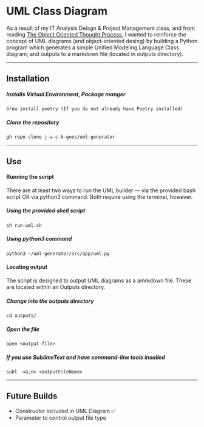 # UML Class Diagram

As a result of my IT Analysis Deisgn & Project Management class, and from reading [The Object Oriented Thought Process](https://www.oreilly.com/library/view/object-oriented-thought-process/9780135182130/), I wanted to reinforce the concept of UML diagrams (and object-oriented desing) by building a Python program which generates a simple Unified Modeling Language Class diagram; and outputs to a markdown file (located in outputs directory).  

- - -

## Installation
##### Installs Virtual Environment, Package manger
`brew install poetry (If you do not already have Poetry installed)`

##### Clone the repository
`gh repo clone j-a-c-k-goes/uml-generator`

- - -

## Use

#### Running the script 
There are at least two ways to run the UML builder — via the provided bash script OR via python3 command. Both require using the terminal, however.

##### Using the provided shell script
`sh run-uml.sh`

##### Using python3 command
`python3 ~/uml-generator/src/app/uml.py` 

#### Locating output
The script is designed to output UML diagrams as a amrkdown file. These are located within an Outputs directory.

##### Change into the outputs directory
`cd outputs/`

##### Open the file
`open <output-file>`

##### If you use SublimeText and have command-line tools insalled
`subl -<a,n> <outputFileName>`
- - -

## Future Builds
* Constructor included in UML Diagram ✅
* Parameter to control output file type
